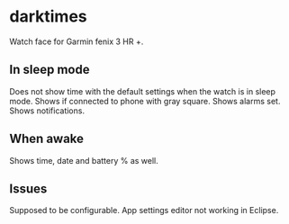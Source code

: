 # darktimes
Watch face for Garmin fenix 3 HR +.

## In sleep mode
Does not show time with the default settings when the watch is in sleep mode.
Shows if connected to phone with gray square.
Shows alarms set.
Shows notifications.

## When awake
Shows time, date and battery % as well.

## Issues
Supposed to be configurable. App settings editor not working in Eclipse.
